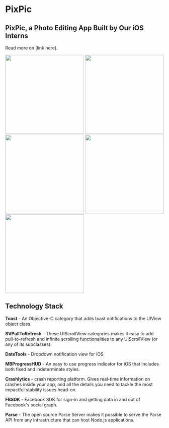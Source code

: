 # PixPic

## PixPic, a Photo Editing App Built by Our iOS Interns 
Read more on [link here].

<img src="https://github.com/Yalantis/PixPic/blob/master/MIsc/4.0%20Device%201.jpg" width="250" />
<img src="https://github.com/Yalantis/PixPic/blob/master/MIsc/4.0%20Device%202.jpg" width="250" />
<img src="https://github.com/Yalantis/PixPic/blob/master/MIsc/4.0%20Device%203.jpg" width="250" />
<img src="https://github.com/Yalantis/PixPic/blob/master/MIsc/4.0%20Device%204.jpg" width="250" />
<img src="https://github.com/Yalantis/PixPic/blob/master/MIsc/4.0%20Device%205.jpg" width="250" />

## Technology Stack

**Toast** - An Objective-C category that adds toast notifications to the UIView object class.

**SVPullToRefresh** - These UIScrollView categories makes it easy to add pull-to-refresh and infinite scrolling functionalities to any UIScrollView (or any of its subclasses).

**DateTools** - Dropdown notification view for iOS

**MBProgressHUD** - An easy to use progress indicator for iOS that includes both fixed and indeterminate styles.

**Crashlytics** - crash reporting platform. Gives real-time information on crashes inside your app, and all the details you need to tackle the most impactful stability issues head-on.

**FBSDK** - Facebook SDK for sign-in and getting data in and out of Facebook's social graph. 

**Parse** - The open source Parse Server makes it possible to serve the Parse API from any infrastructure that can host Node.js applications.
